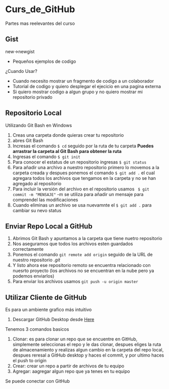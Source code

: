 # Curs_de_GitHub
Partes mas reelevantes del curso

## Gist

new->newgist

- Pequeños ejemplos de codigo

¿Cuando Usar?
- Cuando necesito mostrar un fragmento de codigo a un colaborador
- Tutorial de codigo y quiero desplegar el ejecicio en una pagina externa
- Si quiero mostrar codigo a algun grupo y no quiero mostrar mi repositorio privado

## Repositorio Local
Utilizando Git Bash en Windows
1. Creas una carpeta donde quieras crear tu repositorio
2. abres Git Bash
3. Incresas el comando ``` $ cd ``` seguido por la ruta de tu carpeta **Puedes arrastrar la carpeta al Git Bash para obtener la ruta**
4. Ingresas el comando ``` $ git init ```
5. Para conocer el estatus de un repositorio ingresas ``` $ git status ```
6. Para añadir una archivo a nuestro repositorio primero lo movemos a la carpeta creada y despues ponemos el comando ``` $ git add . ``` el cual agregara todos los archivos que tengamos en la carpeta y no se han agregado al repositorio
7. Para incluir la versión del archivo en el repositorio usamos ``` $ git commit -m "MENSAJE"``` -m se utiliza para añadir un mensaje para comprendel las modificaciones 
8. Cuando eliminas un archivo se usa nuevamnte el ``` $ git add . ``` para cambiar su nevo status

## Enviar Repo Local a GitHub
1. Abrimos Git Bash y apuntamos a la carpeta que tiene nuetro repositorio
2. Nos aseguramos que todos los archivos esten guardados correctamente
3. Ponemos el comando ``` git remote add origin ``` seguido de la URL de nuestro repositorio *.git*
4. Y listo ahora ese repositorio remoto se encuentra relacionado con nuesrto proyecto (los archivos no se encuentran en la nube pero ya podemos enviarlos)
5. Para enviar los archivos usamos ``` git push -u origin master ``` 

## Utilizar Cliente de GitHub

Es para un ambiente grafico más intuitivo
1. Descargar GitHub Desktop desde [Here](https://desktop.github.com/)

Tenemos 3 comandos basicos
1. Clonar: es para clonar un repo que se encuentre en GitHub, simplemente seleccionas el repo y le das clonar, despues eliges la ruta de almacenamiento y realizas algun cambio en la carpeta del repo local, despues reresal a GitHub desktop y haces el commit, y por ultimo haces el push to origin
2. Crear: crear un repo a partir de archivos de tu equipo
3. Agregar: aagregar algun repo que ya tenes en tu equipo

Se puede conectar con GitHub


